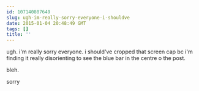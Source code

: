 ```yaml
---
id: 107140807649
slug: ugh-im-really-sorry-everyone-i-shouldve
date: 2015-01-04 20:48:49 GMT
tags: []
title: ''
---
```


ugh. i'm really sorry everyone. i should've cropped that screen cap bc i'm finding it really disorienting to see the blue bar in the centre o the post.

bleh. 

sorry